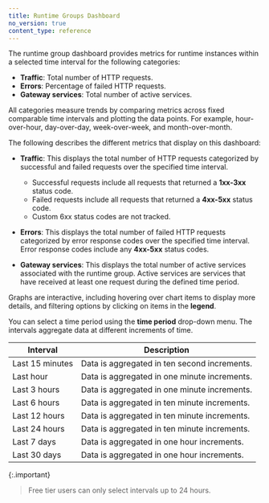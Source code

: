 ```yaml
---
title: Runtime Groups Dashboard
no_version: true
content_type: reference
---
```


The runtime group dashboard provides metrics for runtime instances within a selected time interval for the following categories:

* **Traffic**: Total number of HTTP requests.
* **Errors**: Percentage of failed HTTP requests.
* **Gateway services**: Total number of active services.

All categories measure trends by comparing metrics across fixed comparable time intervals and plotting the data points. For example, hour-over-hour, day-over-day, week-over-week, and month-over-month.

The following describes the different metrics that display on this dashboard: 

* **Traffic**: This displays the total number of HTTP requests categorized by successful and failed requests over the specified time interval.
    * Successful requests include all requests that returned a **1xx-3xx** status code.
    * Failed requests include all requests that returned a **4xx-5xx** status code.
    * Custom 6xx status codes are not tracked.

* **Errors**: This displays the total number of failed HTTP requests categorized by error response codes over the specified time interval. Error response codes include any **4xx-5xx** status codes.

* **Gateway services**: This displays the total number of active services associated with the runtime group. Active services are services that have received at least one request during the defined time period.

Graphs are interactive, including hovering over chart items to display more details, and filtering options by clicking on items in the **legend**.

You can select a time period using the **time period** drop-down menu. The intervals aggregate data at different increments of time.

Interval | Description  
------|----------|
Last 15 minutes | Data is aggregated in ten second increments.
Last hour| Data is aggregated in one minute increments.
Last 3 hours | Data is aggregated in one minute increments.
Last 6 hours | Data is aggregated in ten minute increments.
Last 12 hours| Data is aggregated in ten minute increments.
Last 24 hours| Data is aggregated in ten minute increments.
Last 7 days | Data is aggregated in one hour increments.
Last 30 days | Data is aggregated in one hour increments.

{:.important}
> Free tier users can only select intervals up to 24 hours.